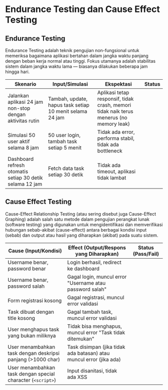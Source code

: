 # Endurance Testing dan Cause Effect Testing 
## Endurance Testing 
Endurance Testing adalah teknik pengujian non-fungsional untuk memeriksa bagaimana aplikasi bertahan dalam jangka waktu panjang dengan beban kerja normal atau tinggi. Fokus utamanya adalah stabilitas sistem dalam jangka waktu lama — biasanya dilakukan beberapa jam hingga hari.

| Skenario                                                 | Input/Simulasi                                           | Ekspektasi                                                                              | Status |
|----------------------------------------------------------|----------------------------------------------------------|-----------------------------------------------------------------------------------------|--------|
| Jalankan aplikasi 24 jam non-stop dengan aktivitas rutin | Tambah, update, hapus task setiap 10 menit selama 24 jam | Aplikasi tetap responsif, tidak crash, memori tidak naik terus menerus (no memory leak) |        |
| Simulasi 50 user aktif selama 8 jam                      | 50 user login, tambah task setiap 5 menit                | Tidak ada error, performa stabil, tidak ada bottleneck                                  |        |
| Dashboard refresh otomatis setiap 30 detik selama 12 jam | Fetch data task setiap 30 detik                          | Tidak ada timeout, aplikasi tidak lambat                                                |        |


## Cause Effect Testing 
Cause-Effect Relationship Testing (atau sering disebut juga Cause-Effect Graphing) adalah salah satu metode dalam pengujian perangkat lunak (software testing) yang digunakan untuk mengidentifikasi dan memverifikasi hubungan sebab-akibat (cause-effect) antara berbagai kondisi input (sebab) dan output atau hasil yang diharapkan (akibat) pada suatu sistem.

| Cause (Input/Kondisi)                                       | Effect (Output/Respons yang Diharapkan)                             | Status (Pass/Fail) |
|-------------------------------------------------------------|---------------------------------------------------------------------|--------------------|
| Username benar, password benar                              | Login berhasil, redirect ke dashboard                               |                |
| Username benar, password salah                              | Gagal login, muncul error "Username atau password salah"            |                |
| Form registrasi kosong                                      | Gagal registrasi, muncul error validasi                             |                |
| Task dibuat dengan title kosong                             | Gagal tambah task, muncul error validasi                            |                |
| User menghapus task yang bukan miliknya                     | Tidak bisa menghapus, muncul error "Task tidak ditemukan"           |                |
| User menambahkan task dengan deskripsi panjang (>1000 char) | Task disimpan (jika tidak ada batasan) atau muncul error (jika ada) |                |
| User menambahkan task dengan special character (`<script>`) | Input disanitasi, tidak ada XSS                                     |                |

